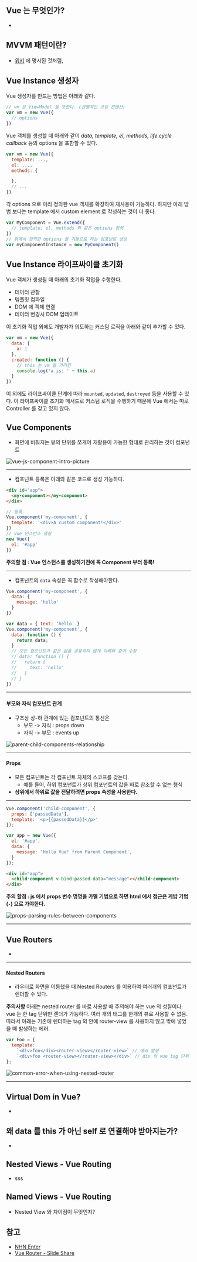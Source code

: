 ## Vue 는 무엇인가?
-

## MVVM 패턴이란?
- [위키](https://en.wikipedia.org/wiki/Model%E2%80%93view%E2%80%93viewmodel) 에 명시된 것처럼,

## Vue Instance 생성자
Vue 생성자를 만드는 방법은 아래와 같다.

```javascript
// vm 은 ViewModel 을 뜻한다. (관행적인 코딩 컨벤션)
var vm = new Vue({
  // options
})
```

Vue 객체를 생성할 때 아래와 같이 *data, template, el, methods, life cycle callback* 등의 options 을 포함할 수 있다.

```javascript
var vm = new Vue({
  template: ...,
  el: ...,
  methods: {

  },
  // ...
})
```

각 options 으로 미리 정의한 vue 객체를 확장하여 재사용이 가능하다. 하지만 아래 방법 보다는 template 에서 custom element 로 작성하는 것이 더 좋다.

```javascript
var MyComponent = Vue.extend({
  // template, el, methods 와 같은 options 정의
})
// 위에서 정의한 options 를 기본으로 하는 컴포넌트 생성
var myComponentInstance = new MyComponent()
```

## Vue Instance 라이프싸이클 초기화
Vue 객체가 생성될 때 아래의 초기화 작업을 수행한다.

- 데이터 관찰
- 템플릿 컴파일
- DOM 에 객체 연결
- 데이터 변경시 DOM 업데이트

이 초기화 작업 외에도 개발자가 의도하는 커스텀 로직을 아래와 같이 추가할 수 있다.

```javascript
var vm = new Vue({
  data: {
    a: 1
  },
  created: function () {
    // this 는 vm 을 가리킴
    console.log('a is: ' + this.a)
  }
})
```

이 외에도 라이프싸이클 단계에 따라 `mounted`, `updated`, `destroyed` 등을 사용할 수 있다.
이 라이프싸이클 초기화 메서드로 커스텀 로직을 수행하기 때문에 Vue 에서는 따로 Controller 를 갖고 있지 않다.

## Vue Components
- 화면에 비춰지는 뷰의 단위를 쪼개어 재활용이 가능한 형태로 관리하는 것이 컴포넌트

![vue-js-component-intro-picture](https://vuejs.org/images/components.png)

---
- 컴포넌트 등록은 아래와 같은 코드로 생성 가능하다.

```html
<div id="app">
  <my-component></my-component>
</div>
```

```js
// 등록
Vue.component('my-component', {
  template: '<div>A custom component!</div>'
})
// Vue 인스턴스 생성
new Vue({
  el: '#app'
})
```

**주의할 점 : Vue 인스턴스를 생성하기전에 꼭 Component 부터 등록!**

---
- 컴포넌트의 `data` 속성은 꼭 함수로 작성해야한다.

```js
Vue.component('my-component', {
  data: {
    message: 'hello'
  }
})

var data = { text: 'hello' }
Vue.component('my-component', {
  data: function () {
    return data;
  }
  // 모든 컴포넌트가 같은 값을 공유하지 않게 아래와 같이 수정
  // data: function () {
  //   return {
  //     text: 'hello'
  //   }
  // }
})
```

---
#### 부모와 자식 컴포넌트 관계
- 구조상 상-하 관계에 있는 컴포넌트의 통신은
  - 부모 -> 자식 : props down
  - 자식 -> 부모 : events up

![parent-child-components-relationship](https://vuejs.org/images/props-events.png)

---
#### Props
- 모든 컴포넌트는 각 컴포넌트 자체의 스코프를 갖는다.
  - 예를 들어, 하위 컴포넌트가 상위 컴포넌트의 값을 바로 참조할 수 없는 형식
- **상위에서 하위로 값을 전달하려면 props 속성을 사용한다.**

---

```js
Vue.component('child-component', {
  props: ['passedData'],
  template: '<p>{{passedData}}</p>'
});

var app = new Vue({
  el: '#app',
  data: {
    message: 'Hello Vue! from Parent Component',
  }
});
```

```html
<div id="app">
  <child-component v-bind:passed-data="message"></child-component>
</div>
```

**주의 할점 : js 에서 props 변수 명명을 카멜 기법으로 하면 html 에서 접근은 케밥 기법(`-`) 으로 가야한다.**

![props-parsing-rules-between-components](C:\github\TIL\vuejs\images\props-name-parsing-tip.png)

---
## Vue Routers
-

---
#### Nested Routers
- 라우터로 화면을 이동했을 때 Nested Routers 를 이용하여 여러개의 컴포넌트가 렌더할 수 있다.

**주의사항**
아래는 nested router 를 바로 사용할 때 주의해야 하는 vue 의 성질이다.
vue 는 한 tag 단위만 렌더가 가능하다. 여러 개의 태그를 한개의 뷰로 사용할 수 없음.
따라서 아래는 기존에 렌더하는 tag 의 안에 router-view 를 사용하지 않고 밖에 넣었을 때 발생하는 에러.

```js
var Foo = {
  template:
    `<div>foo</div><router-view></router-view>` // 에러 발생
    `<div>foo <router-view></router-view></div>` // div 의 vue tag 단위 안에 router-view 를 포함 시켜야 함
};
```

![common-error-when-using-nested-router](C:\github\TIL\vuejs\images\common-nested-view-error-in-vue-router.png)

---
## Virtual Dom in Vue?
-

## 왜 data 를 this 가 아닌 self 로 연결해야 받아지는가?
-

## Nested Views - Vue Routing
- sss

## Named Views - Vue Routing
- Nested View 와 차이점이 무엇인지?

## 참고
- [NHN Enter](http://meetup.toast.com/posts/99)
- [Vue Router - Slide Share](https://www.slideshare.net/takuyatejima1/how-to-build-spa-with-vue-router-20)
